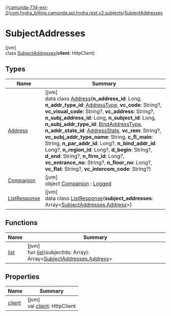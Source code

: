 //[camunda-7.14-ext-2](../../../index.md)/[com.hydra_billing.camunda.api.hydra.rest.v2.subjects](../index.md)/[SubjectAddresses](index.md)

# SubjectAddresses

[jvm]\
class [SubjectAddresses](index.md)(**client**: HttpClient)

## Types

| Name | Summary |
|---|---|
| [Address](-address/index.md) | [jvm]<br>data class [Address](-address/index.md)(**n_address_id**: Long, **n_addr_type_id**: [AddressType](../../com.hydra_billing.camunda.api.hydra.common_types/-address-type/index.md), **vc_code**: String?, **vc_visual_code**: String?, **vc_address**: String?, **n_subj_address_id**: Long, **n_subject_id**: Long, **n_subj_addr_type_id**: [BindAddressType](../../com.hydra_billing.camunda.api.hydra.common_types/-bind-address-type/index.md), **n_addr_state_id**: [AddressState](../../com.hydra_billing.camunda.api.hydra.common_types/-address-state/index.md), **vc_rem**: String?, **vc_subj_addr_type_name**: String, **c_fl_main**: String, **n_par_addr_id**: Long?, **n_bind_addr_id**: Long?, **n_region_id**: Long?, **d_begin**: String?, **d_end**: String?, **n_firm_id**: Long?, **vc_entrance_no**: String?, **n_floor_no**: Long?, **vc_flat**: String?, **vc_intercom_code**: String?) |
| [Companion](-companion/index.md) | [jvm]<br>object [Companion](-companion/index.md) : [Logged](../../com.hydra_billing.camunda.Logger/-logged/index.md) |
| [ListResponse](-list-response/index.md) | [jvm]<br>data class [ListResponse](-list-response/index.md)(**subject_addresses**: Array<[SubjectAddresses.Address](-address/index.md)>) |

## Functions

| Name | Summary |
|---|---|
| [list](list.md) | [jvm]<br>fun [list](list.md)(subjectIds: Array<Long>): Array<[SubjectAddresses.Address](-address/index.md)> |

## Properties

| Name | Summary |
|---|---|
| [client](client.md) | [jvm]<br>val [client](client.md): HttpClient |
